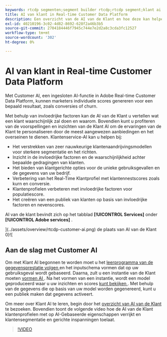 ```yaml
---
keywords: rtcdp segmenten;segment builder rtcdp;rtcdp segment;klant ai rtcdp
title: AI van klant in Real-time Customer Data Platform
description: Een overzicht van de AI van de Klant en hoe deze kan helpen bij het genereren van scores voor specifieke resultaten zoals conversies of churn.
exl-id: 40210196-3c02-4d82-8692-628f2a46b3b5
source-git-commit: 2704184446f7945c744e7e2d2a8c3cda3fc12527
workflow-type: tm+mt
source-wordcount: '302'
ht-degree: 0%

---
```


# AI van klant in Real-time Customer Data Platform

Met Customer AI, een ingesloten AI-functie in Adobe Real-time Customer Data Platform, kunnen marketers individuele scores genereren voor een bepaald resultaat, zoals conversies of churn.

Met behulp van invloedrijke factoren kan de AI van de Klant u vertellen wat een klant waarschijnlijk zal doen en waarom. Bovendien kunt u profiteren van de voorspellingen en inzichten van de Klant AI om de ervaringen van de Klant te personaliseren door de meest aangewezen aanbiedingen en het overseinen te dienen. Klantenservice-AI kan u helpen bij:

* Het verstrekken van zeer nauwkeurige klantenaandrijvingsmodellen voor sterkere segmentatie en het richten.
* Inzicht in de invloedrijke factoren en de waarschijnlijkheid achter bepaalde gedragingen van klanten.
* Het bieden van klantgerichte opties voor de unieke gebruiksgevallen en de gegevens van uw bedrijf.
* Verbetering van het Real-Time Klantprofiel met klantennestscores zoals kurn en conversie.
* Klantenprofielen verbeteren met invloedrijke factoren voor populatiescore.
* Het creëren van een publiek van klanten op basis van invloedrijke factoren en nevenscores.

AI van de klant bevindt zich op het tabblad **[!UICONTROL Services]** onder **[!UICONTROL Adobe services]** .

](../assets/overview/rtcdp-customer-ai.png) de plaats van AI van de Klant 0}![

## Aan de slag met Customer AI

Om met Klant AI begonnen te worden moet u het [ leerprogramma van de gegevensprestatie volgen ](../../intelligent-services/data-preparation.md) en het inputschema vormen dat op uw gebruiksgeval wordt gebaseerd. Daarna, zult u een instantie van de Klant moeten [ vormen AI ](../../intelligent-services/customer-ai/user-guide/configure.md). Na het vormen van een instantie, wordt een model geproduceerd waar u uw inzichten en scores [ kunt bekijken ](../../intelligent-services/customer-ai/user-guide/discover-insights.md). Met behulp van de gegevens die op basis van uw model worden gegenereerd, kunt u een publiek maken dat gegevens activeert.

Om meer over Klant AI te leren, begin door het [ overzicht van AI van de Klant ](../../intelligent-services/customer-ai/overview.md) te bezoeken. Bovendien toont de volgende video hoe de AI van de Klant klantenprofielen met op AI-Gebaseerde eigenschappen verrijkt en klantensegmentatie en gerichte inspanningen toelaat.

>[!VIDEO](https://video.tv.adobe.com/v/40374/?quality=12&learn=on)
